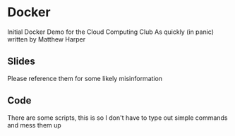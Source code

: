 # Docker
Initial Docker Demo for the Cloud Computing Club
As quickly (in panic) written by Matthew Harper

## Slides
Please reference them for some likely misinformation

## Code
There are some scripts, this is so I don't have to type out simple commands and mess them up
